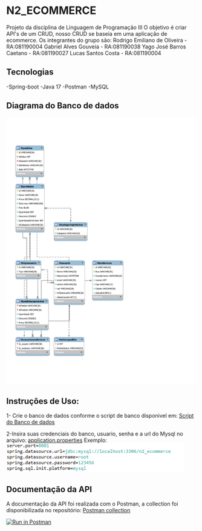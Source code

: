 # N2_ECOMMERCE
Projeto da disciplina de Linguagem de Programação III
O objetivo é criar API's de um CRUD, nosso CRUD se baseia em uma aplicação de ecommerce.
Os integrantes do grupo são:
Rodrigo Emiliano de Oliveira - RA:081190004
Gabriel Alves Gouveia -        RA:081190038
Yago José Barros Caetano     - RA:081190027
Lucas Santos Costa           - RA:081190004

## Tecnologias
-Spring-boot
-Java 17
-Postman
-MySQL

## Diagrama do Banco de dados
![Isso é uma imagem](my_sql/derBD.svg)
## Instruções de Uso:
1- Crie o banco de dados conforme o script de banco disponivel em:
[Script do Banco de dados](my_sql/Query%20CriarBanco.sql)

2-Insira suas credenciais do banco, usuario, senha e a url do Mysql no arquivo: 
[application.properties](src/main/resources/application.properties)
Exemplo:
![Isso é uma imagem](doc/AppPropertiesScreen.png)

## Documentação da API
A documentação da API foi realizada com o Postman, a collection foi disponibilizada no repositório:
[Postman collection](doc/N2_ECOMMERCE.postman_collection.json)


[![Run in Postman](https://run.pstmn.io/button.svg)](https://god.gw.postman.com/run-collection/14841183-4945c031-39ed-42e9-a30b-7554e7bbba1f?action=collection%2Ffork&collection-url=entityId%3D14841183-4945c031-39ed-42e9-a30b-7554e7bbba1f%26entityType%3Dcollection%26workspaceId%3D1bae3059-ed5e-4bf0-a2c6-14fd63afcb4b)
